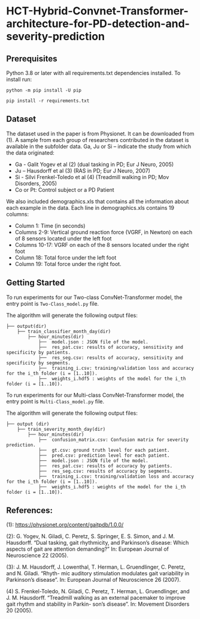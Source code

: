 # HCT-Hybrid-Convnet-Transformer-architecture-for-PD-detection-and-severity-prediction



## Prerequisites
Python 3.8 or later with all requirements.txt dependencies installed. To install run:


`python -m pip install -U pip`

`pip install -r requirements.txt`


## Dataset
The dataset used in the paper is from Physionet. It can be downloaded from (1). A sample from each group of researchers contributed in the dataset is available in the subfolder data. 
Ga, Ju or Si – indicate the study from which the data originated:
* Ga - Galit Yogev et al (2) (dual tasking in PD; Eur J Neuro, 2005)
* Ju – Hausdorff et al (3) (RAS in PD; Eur J Neuro, 2007)
* Si - Silvi Frenkel-Toledo et al (4) (Treadmill walking in PD; Mov Disorders, 2005)
* Co or Pt: Control subject or a PD Patient

We also included demographics.xls that contains all the information about each example in the data.
Each line in demographics.xls contains 19 columns:

* Column      1:   Time (in seconds)
* Columns   2-9:   Vertical ground reaction force (VGRF, in Newton) on each of 8
	  	  sensors located under the left foot
* Columns 10-17:   VGRF on each of the 8 sensors located under the right foot
* Column     18:   Total force under the left foot
* Column     19:   Total force under the right foot.

## Getting Started
To run experiments for our Two-class ConvNet-Transformer model, the entry point is `Two-Class_model.py` file.

The algorithm will generate the following output files:


    ├── output(dir)
        ├── train_classifier_month_day(dir)   
            ├── hour_minutes(dir)
	            ├──  model.json : JSON file of the model.               
	            ├──  res_pat.csv: results of accuracy, sensitivity and specificity by patients.
                ├──  res_seg.csv: results of accuracy, sensitivity and specificity by segments.	                
                ├──  training_i.csv: training/validation loss and accuracy for the i_th folder (i = [1..10]).   
	            ├──  weights_i.hdf5 : weights of the model for the i_th folder (i = [1..10]).   


To run experiments for our Multi-class ConvNet-Transformer model, the entry point is `Multi-Class_model.py` file.

The algorithm will generate the following output files:



    ├── output (dir)
        ├── train_severity_month_day(dir)   
            ├── hour_minutes(dir)
	            ├──  confusion_matrix.csv: Confusion matrix for severity prediction.
	            ├──  gt.csv: ground truth level for each patient.
	            ├──  pred.csv: prediction level for each patient.
	            ├──  model.json : JSON file of the model.               
	            ├──  res_pat.csv: results of accuracy by patients.
                ├──  res_seg.csv: results of accuracy by segments.	                
                ├──  training_i.csv: training/validation loss and accuracy for the i_th folder (i = [1..10]).   
	            ├──  weights_i.hdf5 : weights of the model for the i_th folder (i = [1..10]).   

## References:

(1): https://physionet.org/content/gaitpdb/1.0.0/

(2): G. Yogev, N. Giladi, C. Peretz, S. Springer, E. S. Simon, and J. M. Hausdorff. “Dual tasking,
gait rhythmicity, and Parkinson’s disease: Which aspects of gait are attention demanding?”
In: European Journal of Neuroscience 22 (2005).

(3): J. M. Hausdorff, J. Lowenthal, T. Herman, L. Gruendlinger, C. Peretz, and N. Giladi. “Rhyth- mic auditory stimulation modulates gait variability in Parkinson’s disease”. In: European Journal of Neuroscience 26 (2007).

(4) S. Frenkel-Toledo, N. Giladi, C. Peretz, T. Herman, L. Gruendlinger, and J. M. Hausdorff. “Treadmill walking as an external pacemaker to improve gait rhythm and stability in Parkin- son’s disease”. In: Movement Disorders 20 (2005).
	    
	

